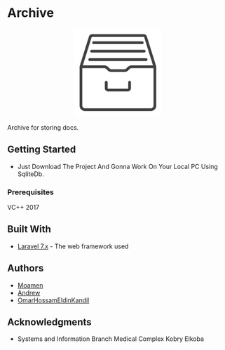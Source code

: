 
# Archive
<p align="center"><img src="https://raw.githubusercontent.com/OmarHossamEldin/archive/cacheissues/www/public/img/archive.png?token=AO7BLNMYRJBOVHCFJI7M4BS7QARS4"/ width='200px'>

Archive for storing docs.

## Getting Started

* Just Download The Project And Gonna Work On Your Local PC Using SqliteDb.


### Prerequisites

VC++ 2017

## Built With

* [Laravel 7.x](https://laravel.com/docs/7.x) - The web framework used

## Authors
* [Moamen](https://github.com/MoamenAhmedEl-Nashar)
* [Andrew](https://github.com/andrewnaguib) 
* [OmarHossamEldinKandil](https://www.facebook.com/kande1l.omar)

## Acknowledgments

* Systems and Information Branch Medical Complex Kobry Elkoba

